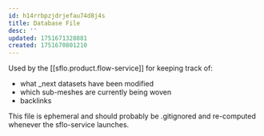 ```yaml
---
id: h14rrbpzjdrjefau74d8j4s
title: Database File
desc: ''
updated: 1751671328881
created: 1751670801210
---
```


Used by the [[sflo.product.flow-service]] for keeping track of:
  - what _next datasets have been modified
  - which sub-meshes are currently being woven
  - backlinks

This file is ephemeral and should probably be .gitignored and re-computed whenever the sflo-service launches.